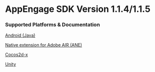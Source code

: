 AppEngage SDK Version 1.1.4/1.1.5
===========================

### Supported Platforms & Documentation

[Android (Java)](https://github.com/midversestudios/AppEngage/tree/master/Android%20SDK "Android Documentation")

[Native extension for Adobe AIR (ANE)](https://github.com/midversestudios/AppEngage/tree/master/ANE%20SDK "ANE Documentation")

[Cocos2d-x](https://github.com/midversestudios/AppEngage/tree/master/Coco2d-x%20SDK "Cocos2d-x Documentation")

[Unity](https://github.com/midversestudios/AppEngage/tree/master/Unity%20SDK "Unity Documentation")


